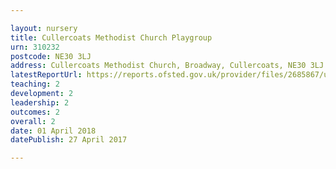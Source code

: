 ```yaml
---

layout: nursery
title: Cullercoats Methodist Church Playgroup
urn: 310232
postcode: NE30 3LJ
address: Cullercoats Methodist Church, Broadway, Cullercoats, NE30 3LJ
latestReportUrl: https://reports.ofsted.gov.uk/provider/files/2685867/urn/310232.pdf
teaching: 2
development: 2
leadership: 2
outcomes: 2
overall: 2
date: 01 April 2018 
datePublish: 27 April 2017

---
```

